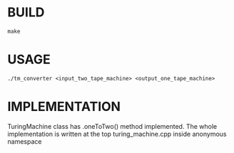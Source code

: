 # BUILD #
```
make
```

# USAGE #
```
./tm_converter <input_two_tape_machine> <output_one_tape_machine>
```

# IMPLEMENTATION #
TuringMachine class has .oneToTwo() method implemented.
The whole implementation is written at the top turing_machine.cpp inside anonymous namespace  